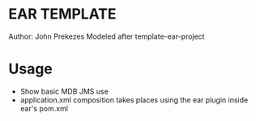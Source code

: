 EAR TEMPLATE
====================================================================
Author: John Prekezes
Modeled after template-ear-project

Usage
=====
- Show basic MDB JMS use
- application.xml composition takes places using the ear plugin inside ear's pom.xml
